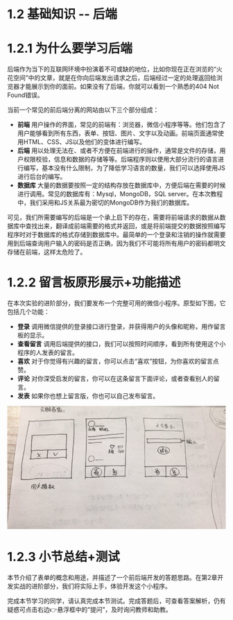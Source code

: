 1.2 基础知识 -- 后端
===

# 1.2.1 为什么要学习后端

后端作为当下的互联网环境中扮演着不可或缺的地位，比如你现在正在浏览的“火花空间”中的文章，就是在你向后端发出请求之后，后端经过一定的处理返回给浏览器才能展示到你的面前。如果没有了后端，你就可以看到一个熟悉的404 Not Found错误。

当前一个常见的前后端分离的网站由以下三个部分组成：

- **前端** 用户操作的界面，常见的前端有：浏览器，微信小程序等等。他们包含了用户能够看到所有东西，表单、按钮、图片、文字以及动画。前端页面通常使用HTML、CSS、JS以及他们的变体进行编写。
- **后端** 用以处理无法在、或者不方便在前端进行的操作，通常是文件的存储，用户权限校验，信息和数据的存储等等。后端程序则以使用大部分流行的语言进行编写，基本没有什么限制，为了降低学习语言的数量，我们可以选择使用JS进行后台的编写。
- **数据库** 大量的数据要按照一定的结构存放在数据库中，方便后端在需要的时候进行调用。常见的数据库有：Mysql，MongoDB，SQL server。在本次教程中，我们采用和JS关系最为密切的MongoDB作为我们的数据库。

可见，我们所需要编写的后端是一个承上启下的存在，需要将前端请求的数据从数据库中查找出来，翻译成前端需要的格式并返回，或是将前端提交的数据按照编写程序时对于数据库的格式存储到数据库中。最简单的一个登录和注销的操作就需要用到后端查询用户输入的密码是否正确，因为我们不可能将所有用户的密码都明文存储在前端，这样太危险了。

# 1.2.2 留言板原形展示+功能描述

在本次实验的进阶部分，我们要发布一个完整可用的微信小程序。原型如下图，它包括几个功能：

- **登录** 调用微信提供的登录接口进行登录，并获得用户的头像和昵称，用作留言板的显示。
- **查看留言** 调用后端提供的接口，我们可以按照时间顺序，看到所有使用这个小程序的人发表的留言。
- **喜欢** 对于你觉得有兴趣的留言，你可以点击“喜欢”按钮，为你喜欢的留言点赞。
- **评论** 对你深受启发的留言，你可以在这条留言下面评论，或者查看别人的留言。
- **发表** 如果你也想上留言版，你也可以自己发布留言。

![1.2.2 原型图](img/1.2.2原型图.jpg)
<!-- TODO: 这里需要更换成最终的效果图 -->

# 1.2.3 小节总结+测试

本节介绍了表单的概念和用途，并描述了一个前后端开发的答题思路。在第2章开发实战的进阶部分，我们将实际上手，体验开发这个小程序。

完成本节学习的同学，请认真完成本节测试。完成答题后，可查看答案解析，仍有疑惑可点击右边👉悬浮框中的“提问”，及时询问教师和助教。
